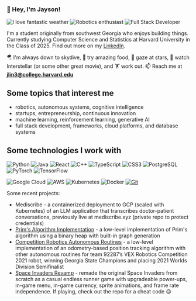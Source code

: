### 👋 Hey, I'm Jayson!  
![I love fantastic weather](https://img.shields.io/badge/i%20love-fantastic%20weather-ff5733?style=for-the-badge)
![Robotics enthusiast](https://img.shields.io/badge/robotics%20-enthusiast-0098FF?style=for-the-badge)
![Full Stack Developer](https://img.shields.io/badge/fullstack-developer-22e1c7?style=for-the-badge)

I'm a student originally from southwest Georgia who enjoys building things. Currently studying Computer Science and Statistics at Harvard University in the Class of 2025. Find out more on my [LinkedIn](https://www.linkedin.com/in/jaysonzlin).

🪂 I'm always down to skydive, 🍜 try amazing food, 🔭 gaze at stars, 🍿 watch Interstellar (or some other great movie), and 🏋️ work out. 
📫 Reach me at **jlin3@college.harvard.edu**

## Some topics that interest me

- robotics, autonomous systems, cognitive intelligence
- startups, entrepreneurship, continuous innovation
- machine learning, reinforcement learning, generative AI
- full stack development, frameworks, cloud platforms, and database systems

## Some technologies I work with
![Python](https://img.shields.io/badge/python-ffd43b?logo=python&style=for-the-badge)
![Java](https://img.shields.io/badge/Java-f7bd2e?logo=openjdk&style=for-the-badge)
![React](https://img.shields.io/badge/react-019dbf?logo=react&style=for-the-badge)
![C++](https://img.shields.io/badge/C%2B%2B-00599C?logo=c%2B%2B&style=for-the-badge)
![TypeScript](https://img.shields.io/badge/typescript-f5f5f5?logo=typescript&style=for-the-badge)
![CSS3](https://img.shields.io/badge/css3-2965F1?logo=css3&style=for-the-badge)
![PostgreSQL](https://img.shields.io/badge/postgresql-81a4ac?logo=postgresql&style=for-the-badge)
![PyTorch](https://img.shields.io/badge/pytorch-gray?logo=pytorch&style=for-the-badge)
![TensorFlow](https://img.shields.io/badge/TensorFlow-ffebc8?logo=tensorflow&style=for-the-badge)

![Google Cloud](https://img.shields.io/badge/Google%20Cloud-dee5ee?logo=googlecloud&style=for-the-badge)
![AWS](https://img.shields.io/badge/AWS-232F3E?logo=amazonwebservices&style=for-the-badge)
![Kubernetes](https://img.shields.io/badge/Kubernetes-deedee?logo=kubernetes&style=for-the-badge)
![Docker](https://img.shields.io/badge/docker-c8daff?logo=docker&style=for-the-badge)
[![Git](https://img.shields.io/badge/git-xkcd%201597-F05133?logo=git&style=for-the-badge)](https://xkcd.com/1597/)

Some recent projects:

- Mediscribe - a containerized deployment to GCP (scaled with Kubernetes) of an LLM application that transcribes doctor-patient conversations, previously live at mediscribe.xyz (private repo to protect credentials)
- [Prim's Algorithm Implementation](https://github.com/Misterhoonster/prims-algorithm) - a low-level implementation of Prim's algorithm using a binary heap with built-in graph generation
- [Competition Robotics Autonomous Routines](https://github.com/jaysonzlin/VEX-Robotics-Change-Up-2020-2021) - a low-level implementation of an odometry-based position tracking algorithm with other autonomous routines for team 92287’s VEX Robotics Competition 2021 robot, winning Georgia State Champions and placing 2021 Worlds Division Semifinalist
- [Space Invaders Revamp](https://astro9811.itch.io/alien-annihilation) - remade the original Space Invaders from scratch as a casual endless runner game with upgradeable power-ups, in-game menu, in-game currency, sprite animations, and frame rate independence. If playing, check out the repo for a cheat code 😉


